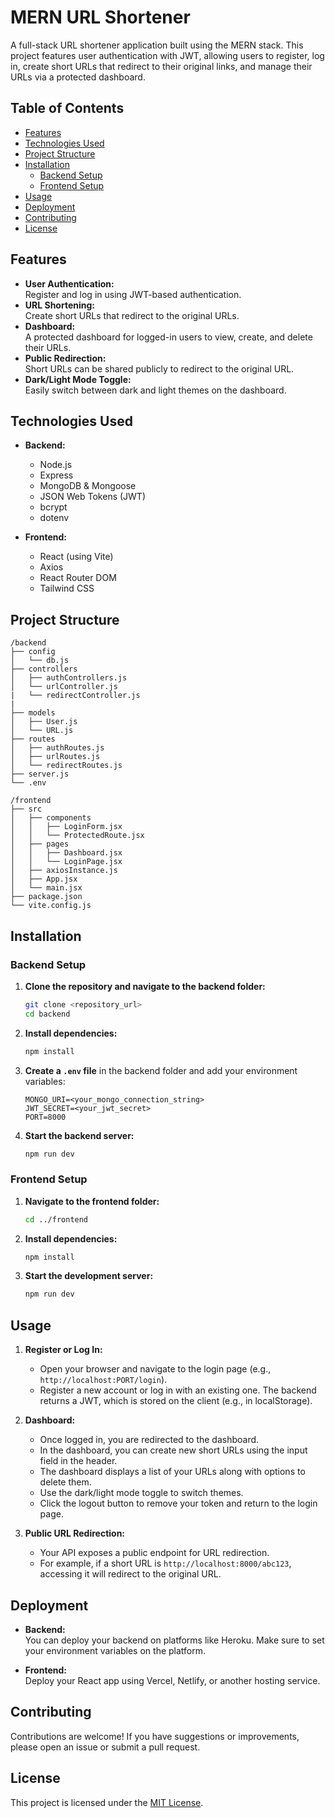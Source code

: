 # MERN URL Shortener

A full-stack URL shortener application built using the MERN stack. This project features user authentication with JWT, allowing users to register, log in, create short URLs that redirect to their original links, and manage their URLs via a protected dashboard.

## Table of Contents

- [Features](#features)
- [Technologies Used](#technologies-used)
- [Project Structure](#project-structure)
- [Installation](#installation)
  - [Backend Setup](#backend-setup)
  - [Frontend Setup](#frontend-setup)
- [Usage](#usage)
- [Deployment](#deployment)
- [Contributing](#contributing)
- [License](#license)

## Features

- **User Authentication:**  
  Register and log in using JWT-based authentication.
- **URL Shortening:**  
  Create short URLs that redirect to the original URLs.
- **Dashboard:**  
  A protected dashboard for logged-in users to view, create, and delete their URLs.
- **Public Redirection:**  
  Short URLs can be shared publicly to redirect to the original URL.
- **Dark/Light Mode Toggle:**  
  Easily switch between dark and light themes on the dashboard.

## Technologies Used

- **Backend:**  
  - Node.js  
  - Express  
  - MongoDB & Mongoose  
  - JSON Web Tokens (JWT)  
  - bcrypt  
  - dotenv

- **Frontend:**  
  - React (using Vite)  
  - Axios  
  - React Router DOM  
  - Tailwind CSS  

## Project Structure

    /backend
    ├── config
    │   └── db.js
    ├── controllers
    │   ├── authControllers.js
    │   └── urlController.js
    |   └── redirectController.js
    |   
    ├── models
    │   ├── User.js
    │   └── URL.js
    ├── routes
    │   ├── authRoutes.js
    │   ├── urlRoutes.js
    │   └── redirectRoutes.js
    ├── server.js
    └── .env

    /frontend
    ├── src
    │   ├── components
    │   │   ├── LoginForm.jsx
    │   │   └── ProtectedRoute.jsx
    │   ├── pages
    │   │   ├── Dashboard.jsx
    │   │   └── LoginPage.jsx
    │   ├── axiosInstance.js
    │   ├── App.jsx
    │   └── main.jsx
    ├── package.json
    └── vite.config.js

## Installation

### Backend Setup

1. **Clone the repository and navigate to the backend folder:**

   ```bash
   git clone <repository_url>
   cd backend
   ```

2. **Install dependencies:**

   ```bash
   npm install
   ```

3. **Create a `.env` file** in the backend folder and add your environment variables:

   ```env
   MONGO_URI=<your_mongo_connection_string>
   JWT_SECRET=<your_jwt_secret>
   PORT=8000
   ```

4. **Start the backend server:**

   ```bash
   npm run dev
   ```

### Frontend Setup

1. **Navigate to the frontend folder:**

   ```bash
   cd ../frontend
   ```

2. **Install dependencies:**

   ```bash
   npm install
   ```

3. **Start the development server:**

   ```bash
   npm run dev
   ```

## Usage

1. **Register or Log In:**  
   - Open your browser and navigate to the login page (e.g., `http://localhost:PORT/login`).
   - Register a new account or log in with an existing one. The backend returns a JWT, which is stored on the client (e.g., in localStorage).

2. **Dashboard:**  
   - Once logged in, you are redirected to the dashboard.
   - In the dashboard, you can create new short URLs using the input field in the header.
   - The dashboard displays a list of your URLs along with options to delete them.
   - Use the dark/light mode toggle to switch themes.
   - Click the logout button to remove your token and return to the login page.

3. **Public URL Redirection:**  
   - Your API exposes a public endpoint for URL redirection.
   - For example, if a short URL is `http://localhost:8000/abc123`, accessing it will redirect to the original URL.

## Deployment

- **Backend:**  
  You can deploy your backend on platforms like Heroku. Make sure to set your environment variables on the platform.

- **Frontend:**  
  Deploy your React app using Vercel, Netlify, or another hosting service.

## Contributing

Contributions are welcome! If you have suggestions or improvements, please open an issue or submit a pull request.

## License

This project is licensed under the [MIT License](LICENSE).
